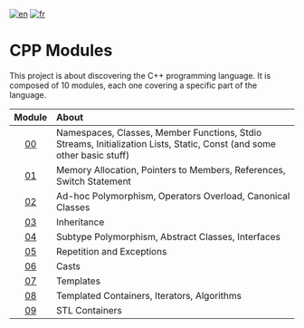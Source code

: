 [![en](https://img.shields.io/badge/lang-en-pink.svg)](https://github.com/nfauconn/cpp/blob/master/README.md)
[![fr](https://img.shields.io/badge/lang-fr-purple.svg)](https://github.com/nfauconn/cpp/blob/master/README.fr.md)

# CPP Modules

This project is about discovering the C++ programming language. It is composed of 10 modules, each one covering a specific part of the language.

| Module | About |
|:---:|:---|
| [00](https://github.com/nfauconn/cpp/tree/main/cpp00) | Namespaces, Classes, Member Functions, Stdio Streams, Initialization Lists, Static, Const (and some other basic stuff) |
| [01](https://github.com/nfauconn/cpp/tree/main/cpp01) | Memory Allocation, Pointers to Members, References, Switch Statement |
| [02](https://github.com/nfauconn/cpp/tree/main/cpp02) | Ad-hoc Polymorphism, Operators Overload, Canonical Classes |
| [03](https://github.com/nfauconn/cpp/tree/main/cpp03) | Inheritance |
| [04](https://github.com/nfauconn/cpp/tree/main/cpp04) | Subtype Polymorphism, Abstract Classes, Interfaces |
| [05](https://github.com/nfauconn/cpp/tree/main/cpp05) | Repetition and Exceptions |
| [06](https://github.com/nfauconn/cpp/tree/main/cpp06) | Casts |
| [07](https://github.com/nfauconn/cpp/tree/main/cpp07) | Templates |
| [08](https://github.com/nfauconn/cpp/tree/main/cpp08) | Templated Containers, Iterators, Algorithms |
| [09](https://github.com/nfauconn/cpp/tree/main/cpp09) | STL Containers |